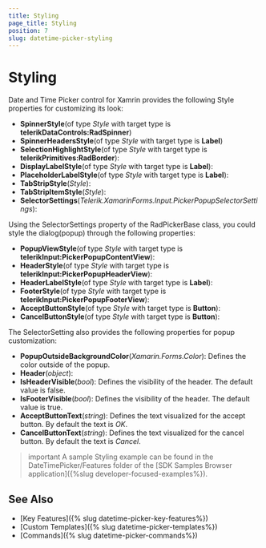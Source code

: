 ```yaml
---
title: Styling
page_title: Styling
position: 7
slug: datetime-picker-styling
---
```


# Styling

Date and Time Picker control for Xamrin provides the following Style properties for customizing its look:

* **SpinnerStyle**(of type *Style* with target type is **telerikDataControls:RadSpinner**) 
* **SpinnerHeadersStyle**(of type *Style* with target type is **Label**)
* **SelectionHighlightStyle**(of type *Style* with target type is **telerikPrimitives:RadBorder**):
* **DisplayLabelStyle**(of type *Style* with target type is **Label**):
* **PlaceholderLabelStyle**(of type *Style* with target type is **Label**):
* **TabStripStyle**(*Style*):
* **TabStripItemStyle**(*Style*):
* **SelectorSettings**(*Telerik.XamarinForms.Input.PickerPopupSelectorSettings*):

Using the SelectorSettings property of the RadPickerBase class, you could style the dialog(popup) through the following properties:

* **PopupViewStyle**(of type *Style* with target type is **telerikInput:PickerPopupContentView**):
* **HeaderStyle**(of type *Style* with target type is **telerikInput:PickerPopupHeaderView**):
* **HeaderLabelStyle**(of type *Style* with target type is **Label**):
* **FooterStyle**(of type *Style* with target type is **telerikInput:PickerPopupFooterView**):
* **AcceptButtonStyle**(of type *Style* with target type is **Button**):
* **CancelButtonStyle**(of type *Style* with target type is **Button**):

The SelectorSetting also provides the following properties for popup customization:

* **PopupOutsideBackgroundColor**(*Xamarin.Forms.Color*): Defines the color outside of the popup.
* **Header**(*object*):
* **IsHeaderVisible**(*bool*): Defines the visibility of the header. The default value is false.
* **IsFooterVisible**(*bool*): Defines the visibility of the header. The default value is true.
* **AcceptButtonText**(*string*): Defines the text visualized for the accept button. By default the text is *OK*.
* **CancelButtonText**(*string*): Defines the text visualized for the cancel button. By default the text is *Cancel*. 

>important A sample Styling example can be found in the DateTimePicker/Features folder of the [SDK Samples Browser application]({%slug developer-focused-examples%}).

## See Also

- [Key Features]({% slug datetime-picker-key-features%})
- [Custom Templates]({% slug datetime-picker-templates%})
- [Commands]({% slug datetime-picker-commands%})
